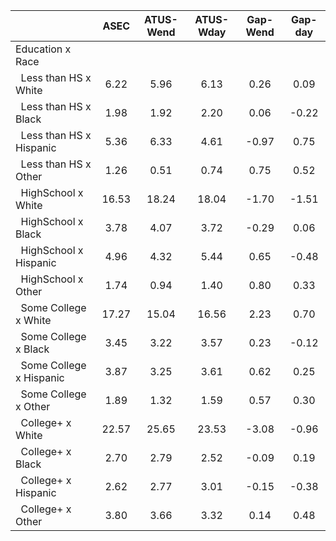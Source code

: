 
|                      |         ASEC |    ATUS-Wend |    ATUS-Wday |     Gap-Wend |      Gap-day |
| -------------------- | :----------: | :----------: | :----------: | :----------: | :----------: |
| Education x Race     |              |              |              |              |              |
| &nbsp;&nbsp;Less than HS x White |         6.22 |         5.96 |         6.13 |         0.26 |         0.09 |
| &nbsp;&nbsp;Less than HS x Black |         1.98 |         1.92 |         2.20 |         0.06 |        -0.22 |
| &nbsp;&nbsp;Less than HS x Hispanic |         5.36 |         6.33 |         4.61 |        -0.97 |         0.75 |
| &nbsp;&nbsp;Less than HS x Other |         1.26 |         0.51 |         0.74 |         0.75 |         0.52 |
| &nbsp;&nbsp;HighSchool x White |        16.53 |        18.24 |        18.04 |        -1.70 |        -1.51 |
| &nbsp;&nbsp;HighSchool x Black |         3.78 |         4.07 |         3.72 |        -0.29 |         0.06 |
| &nbsp;&nbsp;HighSchool x Hispanic |         4.96 |         4.32 |         5.44 |         0.65 |        -0.48 |
| &nbsp;&nbsp;HighSchool x Other |         1.74 |         0.94 |         1.40 |         0.80 |         0.33 |
| &nbsp;&nbsp;Some College x White |        17.27 |        15.04 |        16.56 |         2.23 |         0.70 |
| &nbsp;&nbsp;Some College x Black |         3.45 |         3.22 |         3.57 |         0.23 |        -0.12 |
| &nbsp;&nbsp;Some College x Hispanic |         3.87 |         3.25 |         3.61 |         0.62 |         0.25 |
| &nbsp;&nbsp;Some College x Other |         1.89 |         1.32 |         1.59 |         0.57 |         0.30 |
| &nbsp;&nbsp;College+ x White |        22.57 |        25.65 |        23.53 |        -3.08 |        -0.96 |
| &nbsp;&nbsp;College+ x Black |         2.70 |         2.79 |         2.52 |        -0.09 |         0.19 |
| &nbsp;&nbsp;College+ x Hispanic |         2.62 |         2.77 |         3.01 |        -0.15 |        -0.38 |
| &nbsp;&nbsp;College+ x Other |         3.80 |         3.66 |         3.32 |         0.14 |         0.48 |

